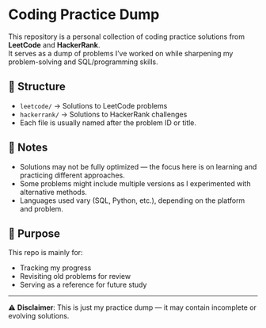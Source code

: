 # Coding Practice Dump

This repository is a personal collection of coding practice solutions from **LeetCode** and **HackerRank**.  
It serves as a dump of problems I’ve worked on while sharpening my problem-solving and SQL/programming skills.

## 📂 Structure
- `leetcode/` → Solutions to LeetCode problems
- `hackerrank/` → Solutions to HackerRank challenges
- Each file is usually named after the problem ID or title.

## 📝 Notes
- Solutions may not be fully optimized — the focus here is on learning and practicing different approaches.
- Some problems might include multiple versions as I experimented with alternative methods.
- Languages used vary (SQL, Python, etc.), depending on the platform and problem.

## 🚀 Purpose
This repo is mainly for:
- Tracking my progress
- Revisiting old problems for review
- Serving as a reference for future study

---

⚠️ **Disclaimer**: This is just my practice dump — it may contain incomplete or evolving solutions.  
